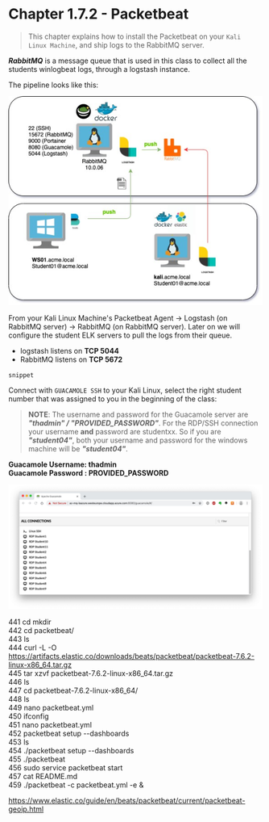 #   Chapter 1.7.2 - Packetbeat
>This chapter explains how to install the Packetbeat on your `Kali Linux Machine`, and ship logs to the RabbitMQ server.

***RabbitMQ*** is a message queue that is used in this class to collect all the students winlogbeat logs, through a logstash instance.

The pipeline looks like this:

![Screenshot command](./assets/01-studentpipe.jpg)

From your Kali Linux Machine's Packetbeat Agent -> Logstash (on RabbitMQ server) -> RabbitMQ (on RabbitMQ server). Later on we will configure the student ELK servers to pull the logs from their queue.

- logstash listens on **TCP 5044**
- RabbitMQ listens on **TCP 5672**

```code
snippet
```
Connect with `GUACAMOLE SSH` to your Kali Linux, select the right student number that was assigned to you in the beginning of the class:

> **NOTE**: The username and password for the Guacamole server are ***"thadmin" / "PROVIDED_PASSWORD"***. For the RDP/SSH connection your username __and__ password are studentxx. So if you are ***"student04"***, both your username and password for the windows machine will be ***"student04"***.

**Guacamole Username: thadmin**  
**Guacamole Password : PROVIDED_PASSWORD**

![Screenshot command](./assets/02-guacamole.jpg)

441  cd mkdir  
  442  cd packetbeat/  
  443  ls  
  444  curl -L -O https://artifacts.elastic.co/downloads/beats/packetbeat/packetbeat-7.6.2-linux-x86_64.tar.gz  
  445  tar xzvf packetbeat-7.6.2-linux-x86_64.tar.gz  
  446  ls  
  447  cd packetbeat-7.6.2-linux-x86_64/  
  448  ls  
  449  nano packetbeat.yml   
  450  ifconfig  
  451  nano packetbeat.yml   
  452  packetbeat setup --dashboards  
  453  ls  
  454  ./packetbeat setup --dashboards  
  455  ./packetbeat   
  456  sudo service packetbeat start  
  457  cat README.md   
  459  ./packetbeat -c packetbeat.yml -e &  
  
https://www.elastic.co/guide/en/beats/packetbeat/current/packetbeat-geoip.html

